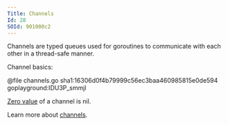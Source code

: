 ```yaml
---
Title: Channels
Id: 28
SOId: 901000c2
---
```


Channels are typed queues used for goroutines to communicate with each other in a thread-safe manner.

Channel basics:

@file channels.go sha1:16306d0f4b79999c56ec3baa460985815e0de594 goplayground:IDU3P_smmjl

[Zero value](29) of a channel is nil.

Learn more about [channels](141).
